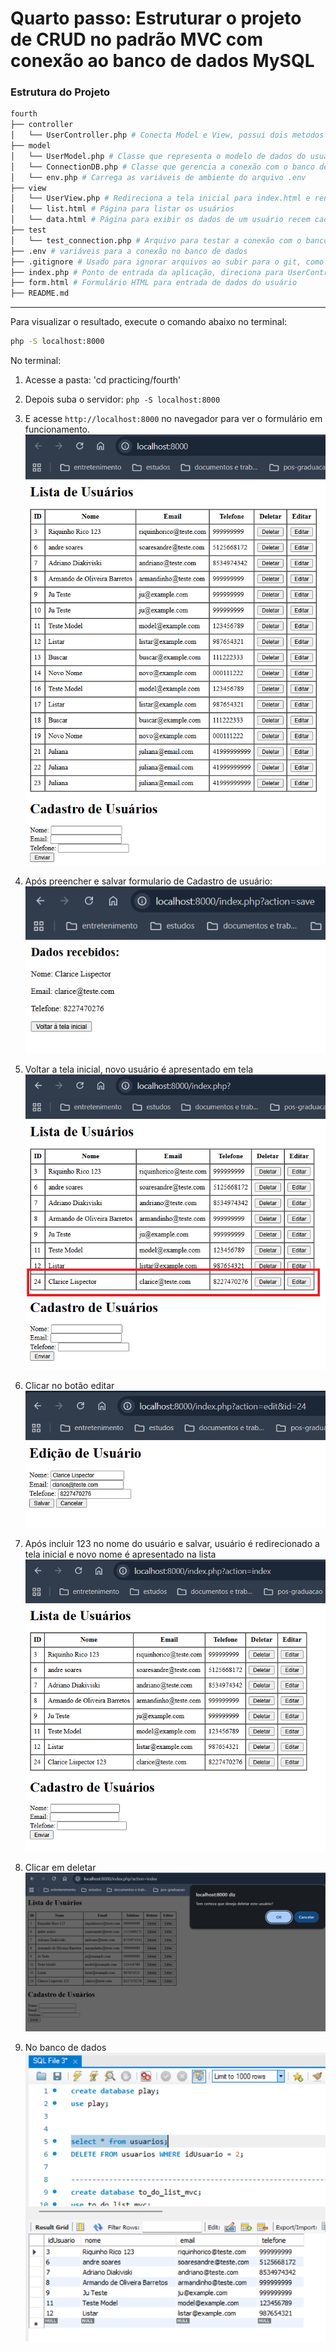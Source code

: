 # Quarto passo: Estruturar o projeto de CRUD no padrão MVC com conexão ao banco de dados MySQL

### Estrutura do Projeto

```bash
fourth
├── controller
│   └── UserController.php # Conecta Model e View, possui dois metodos index: formulario e salvar
├── model
│   └── UserModel.php # Classe que representa o modelo de dados do usuário e interage com o banco de dados
│   └── ConnectionDB.php # Classe que gerencia a conexão com o banco de dados
│   └── env.php # Carrega as variáveis de ambiente do arquivo .env
├── view
│   └── UserView.php # Redireciona a tela inicial para index.html e renderiza os dados do usuário no metodo Render quando chamado
│   └── list.html # Página para listar os usuários
│   └── data.html # Página para exibir os dados de um usuário recem cadastrado
├── test
│   └── test_connection.php # Arquivo para testar a conexão com o banco de dados
├── .env # variáveis para a conexão no banco de dados
├── .gitignore # Usado para ignorar arquivos ao subir para o git, como arquivos com dados sensiveis como o .env
├── index.php # Ponto de entrada da aplicação, direciona para UserController
├── form.html # Formulário HTML para entrada de dados do usuário
├── README.md
```
---
Para visualizar o resultado, execute o comando abaixo no terminal:

```bash
php -S localhost:8000
```

No terminal:
1. Acesse a pasta: 'cd practicing/fourth'
2. Depois suba o servidor: `php -S localhost:8000` 
3. E acesse `http://localhost:8000` no navegador para ver o formulário em funcionamento.
![Home MVC 1](../img/fourth_form_home.png)

4. Após preencher e salvar formulario de Cadastro de usuário:
![Data Save](../img/fourth_data_save.png)

5. Voltar a tela inicial, novo usuário é apresentado em tela
![Data List](../img/fourth_data_list.png)

6. Clicar no botão editar
![Edit User](../img/fourth_edit_user.png)

7. Após incluir 123 no nome do usuário e salvar, usuário é redirecionado a tela inicial e novo nome é apresentado na lista
![Update list](../img/fourth_list_update.png)

8. Clicar em deletar
![Delete user](../img/fourth_delet_user.png)

9. No banco de dados
![Database](../img/fourth_db_user.png)